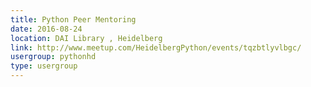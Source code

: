 ```yaml
---
title: Python Peer Mentoring
date: 2016-08-24
location: DAI Library , Heidelberg
link: http://www.meetup.com/HeidelbergPython/events/tqzbtlyvlbgc/
usergroup: pythonhd
type: usergroup
---
```


